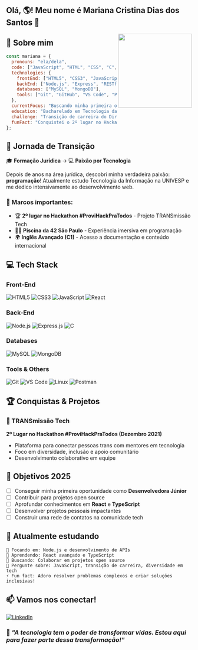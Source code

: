 ## Olá, :earth_americas:! Meu nome é Mariana Cristina Dias dos Santos :dizzy: 
<img align="right" width="200" src="https://media0.giphy.com/media/unQ3IJU2RG7DO/giphy.gif?cid=ecf05e47lvqdirrebclp6lrt1zs4s1io6gr1vdkupbvtch9r&rid=giphy.gif&ct=g"/>


## 🚀 Sobre mim

```javascript
const mariana = {
  pronouns: "ela/dela",
  code: ["JavaScript", "HTML", "CSS", "C", "Node.js"],
  technologies: {
    frontEnd: ["HTML5", "CSS3", "JavaScript", "React"],
    backEnd: ["Node.js", "Express", "RESTful APIs"],
    databases: ["MySQL", "MongoDB"],
    tools: ["Git", "GitHub", "VS Code", "Postman", "Linux"]
  },
  currentFocus: "Buscando minha primeira oportunidade como desenvolvedora",
  education: "Bacharelado em Tecnologia da Informação - UNIVESP",
  challenge: "Transição de carreira do Direito para a Tecnologia",
  funFact: "Conquistei o 2º lugar no Hackathon #ProviHackPraTodos!"
};
```

## 🎯 Jornada de Transição

🎓 **Formação Jurídica** → 💻 **Paixão por Tecnologia**

Depois de anos na área jurídica, descobri minha verdadeira paixão: **programação**! Atualmente estudo Tecnologia da Informação na UNIVESP e me dedico intensivamente ao desenvolvimento web.

### 🌟 Marcos importantes:
- 🏆 **2º lugar no Hackathon #ProviHackPraTodos** - Projeto TRANSmissão Tech
- 🏊‍♀️ **Piscina da 42 São Paulo** - Experiência imersiva em programação
- 🌍 **Inglês Avançado (C1)** - Acesso a documentação e conteúdo internacional

## 💻 Tech Stack


### Front-End
![HTML5](https://img.shields.io/badge/HTML5-E34F26?style=for-the-badge&logo=html5&logoColor=white)
![CSS3](https://img.shields.io/badge/CSS3-1572B6?style=for-the-badge&logo=css3&logoColor=white)
![JavaScript](https://img.shields.io/badge/JavaScript-F7DF1E?style=for-the-badge&logo=javascript&logoColor=black)
![React](https://img.shields.io/badge/React-20232A?style=for-the-badge&logo=react&logoColor=61DAFB)

### Back-End
![Node.js](https://img.shields.io/badge/Node.js-43853D?style=for-the-badge&logo=node.js&logoColor=white)
![Express.js](https://img.shields.io/badge/Express.js-404D59?style=for-the-badge&logo=express&logoColor=white)
![C](https://img.shields.io/badge/C-00599C?style=for-the-badge&logo=c&logoColor=white)

### Databases
![MySQL](https://img.shields.io/badge/MySQL-005C84?style=for-the-badge&logo=mysql&logoColor=white)
![MongoDB](https://img.shields.io/badge/MongoDB-4EA94B?style=for-the-badge&logo=mongodb&logoColor=white)

### Tools & Others
![Git](https://img.shields.io/badge/Git-E34F26?style=for-the-badge&logo=git&logoColor=white)
![VS Code](https://img.shields.io/badge/Visual_Studio_Code-0078D4?style=for-the-badge&logo=visual%20studio%20code&logoColor=white)
![Linux](https://img.shields.io/badge/Linux-FCC624?style=for-the-badge&logo=linux&logoColor=black)
![Postman](https://img.shields.io/badge/Postman-FF6C37?style=for-the-badge&logo=postman&logoColor=white)



## 🏆 Conquistas & Projetos

### 🌈 TRANSmissão Tech
**2º Lugar no Hackathon #ProviHackPraTodos (Dezembro 2021)**
- Plataforma para conectar pessoas trans com mentores em tecnologia
- Foco em diversidade, inclusão e apoio comunitário
- Desenvolvimento colaborativo em equipe

## 🎯 Objetivos 2025

- [ ] Conseguir minha primeira oportunidade como **Desenvolvedora Júnior**
- [ ] Contribuir para projetos open source
- [ ] Aprofundar conhecimentos em **React** e **TypeScript**
- [ ] Desenvolver projetos pessoais impactantes
- [ ] Construir uma rede de contatos na comunidade tech

## 🌱 Atualmente estudando

```
🔭 Focando em: Node.js e desenvolvimento de APIs
🌱 Aprendendo: React avançado e TypeScript
👯 Buscando: Colaborar em projetos open source
💬 Pergunte sobre: JavaScript, transição de carreira, diversidade em tech
⚡ Fun fact: Adoro resolver problemas complexos e criar soluções inclusivas!
```

## 📫 Vamos nos conectar!


[![LinkedIn](https://img.shields.io/badge/LinkedIn-0077B5?style=for-the-badge&logo=linkedin&logoColor=white)](https://www.linkedin.com/in/mariana-cristina-dias/)


  
### 💭 *"A tecnologia tem o poder de transformar vidas. Estou aqui para fazer parte dessa transformação!"*

